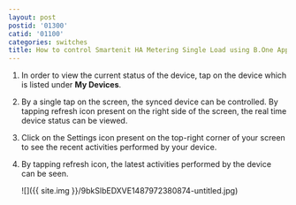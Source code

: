 ```yaml
---
layout: post
postid: '01300'
catid: '01100'
categories: switches
title: How to control Smartenit HA Metering Single Load using B.One App?
---
```


1. In order to view the current status of the device, tap on the device which is listed under **My Devices**.

2. By a single tap on the screen, the synced device can be controlled. By tapping refresh icon present on the right side of the screen, the real time device status can be viewed.

3. Click on the Settings icon present on the top-right corner of your screen to see the recent activities performed by your device.

4. By tapping refresh icon, the latest activities performed by the device can be seen.

    ![]({{ site.img }}/9bkSlbEDXVE1487972380874-untitled.jpg)
